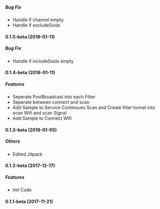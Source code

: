 ##### Bug Fix
* Handle if channel empty
* Handle if excludeSsids


#### 0.1.5-beta (2018-01-11)
##### Bug Fix
* Handle if includeSsids empty


#### 0.1.4-beta (2018-01-11)
##### Features
* Seperate PoolBroadcast into each Filter
* Seperate between connect and scan
* Add Sample to Service Continoues Scan and Create filter tunnel into scan Wifi and scan Signal
* Add Sample to Connect Wifi


#### 0.1.3-beta (2018-01-05)

##### Others
* Edited Jitpack

#### 0.1.2-beta (2017-12-17)

##### Features
* Init Code

#### 0.1.1-beta (2017-11-21)


